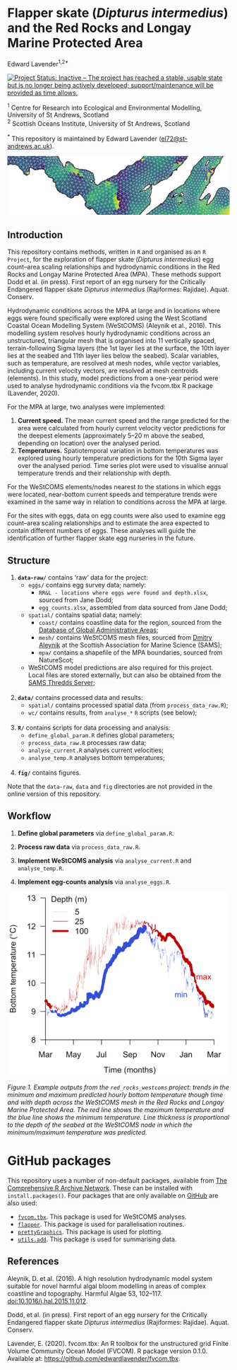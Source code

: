 Flapper skate (*Dipturus intermedius*) and the Red Rocks and Longay
Marine Protected Area
================
Edward Lavender<sup>1,2\*</sup>

[![Project Status: Inactive – The project has reached a stable, usable
state but is no longer being actively developed; support/maintenance
will be provided as time
allows.](https://www.repostatus.org/badges/latest/inactive.svg)](https://www.repostatus.org/#inactive)

<sup>1</sup> Centre for Research into Ecological and Environmental
Modelling, University of St Andrews, Scotland  
<sup>2</sup> Scottish Oceans Institute, University of St Andrews,
Scotland

<sup>\*</sup> This repository is maintained by Edward Lavender
(<el72@st-andrews.ac.uk>).

<img src="banner_img.png"/>

## Introduction

This repository contains methods, written in `R` and organised as an `R
Project`, for the exploration of flapper skate (*Dipturus intermedius*)
egg count–area scaling relationships and hydrodynamic conditions in the
Red Rocks and Longay Marine Protected Area (MPA). These methods support
Dodd et al. (in press). First report of an egg nursery for the
Critically Endangered flapper skate *Dipturus intermedius* (Rajiformes:
Rajidae). Aquat. Conserv.

Hydrodynamic conditions across the MPA at large and in locations where
eggs were found specifically were explored using the West Scotland
Coastal Ocean Modelling System (WeStCOMS) (Aleynik et al., 2016). This
modelling system resolves hourly hydrodynamic conditions across an
unstructured, triangular mesh that is organised into 11 vertically
spaced, terrain-following Sigma layers (the 1st layer lies at the
surface, the 10th layer lies at the seabed and 11th layer lies below the
seabed). Scalar variables, such as temperature, are resolved at mesh
nodes, while vector variables, including current velocity vectors, are
resolved at mesh centroids (elements). In this study, model predictions
from a one-year period were used to analyse hydrodynamic conditions via
the fvcom.tbx R package (Lavender, 2020).

For the MPA at large, two analyses were implemented:

1)  **Current speed.** The mean current speed and the range predicted
    for the area were calculated from hourly current velocity vector
    predictions for the deepest elements (approximately 5–20 m above the
    seabed, depending on location) over the analysed period.
2)  **Temperatures.** Spatiotemporal variation in bottom temperatures
    was explored using hourly temperature predictions for the 10th Sigma
    layer over the analysed period. Time series plot were used to
    visualise annual temperature trends and their relationship with
    depth.

For the WeStCOMS elements/nodes nearest to the stations in which eggs
were located, near-bottom current speeds and temperature trends were
examined in the same way in relation to conditions across the MPA at
large.

For the sites with eggs, data on egg counts were also used to examine
egg count–area scaling relationships and to estimate the area expected
to contain different numbers of eggs. These analyses will guide the
identification of further flapper skate egg nurseries in the future.

## Structure

1.  **`data-raw/`** contains ‘raw’ data for the project:
      - `eggs/` contains egg survey data; namely:
          - `RR&L - locations where eggs were found and depth.xlsx`,
            sourced from Jane Dodd;
          - `egg_counts.xlsx`, assembled from data sourced from Jane
            Dodd;
      - `spatial/` contains spatial data; namely:
          - `coast/` contains coastline data for the region, sourced
            from the [Database of Global Administrative
            Areas](https://biogeo.ucdavis.edu/data/gadm3.6/Rsp/gadm36_GBR_0_sp.rds);
          - `mesh/` contains WeStCOMS mesh files, sourced from [Dmitry
            Aleynik](https://www.sams.ac.uk/people/researchers/aleynik-dr-dmitry/)
            at the Scottish Association for Marine Science (SAMS);
          - `mpa/` contains a shapefile of the MPA boundaries, sourced
            from NatureScot;
      - WeStCOMS model predictions are also required for this project.
        Local files are stored externally, but can also be obtained from
        the [SAMS Thredds
        Server](https://www.sams.ac.uk/facilities/thredds/); <br/><br/>
2.  **`data/`** contains processed data and results:
      - `spatial/` contains processed spatial data (from
        `process_data_raw.R`);
      - `wc/` contains results, from `analyse_*` `R` scripts (see
        below); <br/><br/>
3.  **`R/`** contains scripts for data processing and analysis:
      - `define_global_param.R` defines global parameters;
      - `process_data_raw.R` processes raw data;
      - `analyse_current.R` analyses current velocities;
      - `analyse_temp.R` analyses bottom temperatures; <br/><br/>
4.  **`fig/`** contains figures.

Note that the `data-raw`, `data` and `fig` directories are not provided
in the online version of this repository.

## Workflow

1.  **Define global parameters** via `define_global_param.R`.

2.  **Process raw data** via `process_data_raw.R`.

3.  **Implement WeStCOMS analysis** via `analyse_current.R` and
    `analyse_temp.R`.

4.  **Implement egg-counts analysis** via `analyse_eggs.R`.

<img src="README_img.png" width = "500"/>

*Figure 1. Example outputs from the `red_rocks_westcoms` project: trends
in the minimum and maximum predicted hourly bottom temperature though
time and with depth across the WeStCOMS mesh in the Red Rocks and Longay
Marine Protected Area. The red line shows the maximum temperature and
the blue line shows the minimum temperature. Line thickness is
proportional to the depth of the seabed at the WeStCOMS node in which
the minimum/maximum temperature was predicted.*

# GitHub packages

This repository uses a number of non-default packages, available from
[The Comprehensive R Archive Network](https://cran.r-project.org). These
can be installed with `install.packages()`. Four packages that are only
available on [GitHub](https://github.com/) are also used:

  - [`fvcom.tbx`](https://github.com/edwardlavender/fvcom.tbx). This
    package is used for WeStCOMS analyses.
  - [`flapper`](https://github.com/edwardlavender/flapper). This package
    is used for parallelisation routines.
  - [`prettyGraphics`](https://github.com/edwardlavender/prettyGraphics).
    This package is used for plotting.
  - [`utils.add`](https://github.com/edwardlavender/utils.add). This
    package is used for summarising data.

## References

Aleynik, D. et al. (2016). A high resolution hydrodynamic model system
suitable for novel harmful algal bloom modelling in areas of complex
coastline and topography. Harmful Algae 53, 102–117.
<doi:10.1016/j.hal.2015.11.012>.

Dodd, et al. (in press). First report of an egg nursery for the
Critically Endangered flapper skate *Dipturus intermedius* (Rajiformes:
Rajidae). Aquat. Conserv.

Lavender, E. (2020). fvcom.tbx: An R toolbox for the unstructured grid
Finite Volume Community Ocean Model (FVCOM). R package version 0.1.0.
Available at: <https://github.com/edwardlavender/fvcom.tbx>.
